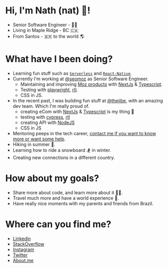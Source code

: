 # Hi, I'm Nath (nat) 👋!

- Senior Software Engineer - 👩‍💻
- Living in Maple Ridge - BC 🇨🇦
- From Santos - 🇧🇷 to the world 🌎

# What have I been doing?

- Learning fun stuff such as [`Serverless`](https://github.com/nathpaiva/first-aws-api-serverless) and [`React-Native`](https://github.com/nathpaiva/skills).
- Currently I'm working at [@seomoz](https://github.com/seomoz) as Senior Software Engineer.
  - Maintaining and improving [Moz products](https://moz.com) with [NextJs](https://nextjs.org/) & [Typescript](https://www.typescriptlang.org/).
  - Testing with [playwright](https://playwright.dev/), [rtl](https://testing-library.com/).
  - CSS in JS.
- In the recent past, I was building fun stuff at [@thejibe](https://github.com/thejibe), with an amazing dev team. Which I'm really proud of.
  - creating eCom with [NextJs](https://nextjs.org/) & [Typescript](https://www.typescriptlang.org/) is my thing 🫶
  - testing with [cypress](https://www.cypress.io/), [rtl](https://testing-library.com/)
  - creating API with [NodeJS](https://nodejs.org/docs/latest-v16.x/api/)
  - CSS in JS
- Mentoring peeps in the tech career, [contact me if you want to know more or want some help](mailto:hello@nathpaiva.com.br).
- Hiking in summer 🥾.
- Learning how to ride a snowboard 🏂 in winter.
- Creating new connections in a different country.

# How about my goals?

- Share more about code, and learn more about it 👩‍💻.
- Travel much more and have a world experience 🛫.
- Have really nice moments with my parents and friends from Brazil.

# Where can you find me?

- [Linkedin](https://www.linkedin.com/in/nathpaiva)
- [StackOverflow](https://stackoverflow.com/users/3231814/nath-paiva)
- [Instagram](https://www.instagram.com/nathpaiva)
- [Twitter](https://twitter.com/nathpaiva)
- [About.me](https://about.me/nathpaiva)
